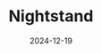 ---
layout: stuff-item
title: Nightstand
date: 2024-12-19
slug: nightstand
cover_image: Nightstand.JPEG
--- 